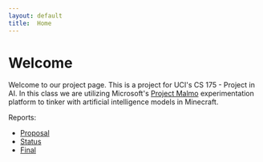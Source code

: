 ```yaml
---
layout: default
title:  Home
---
```


# Welcome 
Welcome to our project page. This is a project for UCI's CS 175 - Project in AI. In this class we are utilizing Microsoft's [Project Malmo](https://www.microsoft.com/en-us/research/project/project-malmo/) experimentation platform to tinker with artificial intelligence models in Minecraft.

Reports:
- [Proposal](proposal.html)
- [Status](status.html)
- [Final](final.html)
